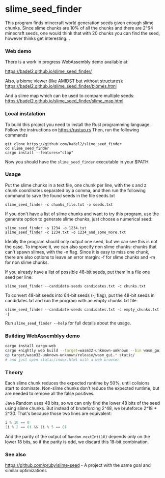 # slime_seed_finder

This program finds minecraft world generation seeds given enough slime chunks.
Since slime chunks are 10% of all the chunks and there are 2^64 minecraft
seeds, one would think that with 20 chunks you can find the seed, however
thinks get interesting...

### Web demo
There is a work in progress WebAssembly demo available at:

<https://badel2.github.io/slime_seed_finder/>

Also, a biome viewer (like AMIDST but without structures):
<https://badel2.github.io/slime_seed_finder/biomes.html>

And a slime map which can be used to compare multiple seeds:
<https://badel2.github.io/slime_seed_finder/slime_map.html>

### Local instalation
To build this project you need to install the Rust programming language. Follow the instructions on https://rustup.rs
Then, run the following commands
```
git clone https://github.com/badel2/slime_seed_finder
cd slime_seed_finder
cargo install --features="clap"
```

Now you should have the `slime_seed_finder` executable in your $PATH.

### Usage
Put the slime chunks in a text file, one chunk per line, with the x and z chunk coordinates separated by a comma, and then run the following command to save the found seeds in the file seeds.txt
```
slime_seed_finder -c chunks_file.txt -o seeds.txt
```

If you don't have a list of slime chunks and want to try this program, use the generate option to generate slime chunks, just choose a numerical seed:
```
slime_seed_finder -s 1234 -o 1234.txt
slime_seed_finder -c 1234.txt -o 1234_and_some_more.txt
```

Ideally the program should only output one seed, but we can see this is not the case. To improve it, we can also specify non slime chunks: chunks that can't spawn slimes, with the -n flag. Since it is easy to miss one chunk, there are also options to leave an error margin: -f for slime chunks and -m for non slime chunks.

If you already have a list of possible 48-bit seeds, put them in a file one seed per line:

```
slime_seed_finder --candidate-seeds candidates.txt -c chunks.txt
```

To convert 48-bit seeds into 64-bit seeds (-j flag), put the 48-bit seeds in candidates.txt
and run the program with an empty chunks.txt file:

```
slime_seed_finder --candidate-seeds candidates.txt -c empty_chunks.txt -j
```

Run `slime_seed_finder --help` for full details about the usage.

### Building WebAssemblyy demo

```sh
cargo install cargo-web
cargo +nightly web build --target=wasm32-unknown-unknown --bin wasm_gui --features="stdweb serde1"
cp target/wasm32-unknown-unknown/release/wasm_gui.* static/
# and just open static/index.html with a web browser
```

### Theory

Each slime chunk reduces the expected runtime by 50%, until colisions start to
dominate. Non-slime chunks don't reduce the expected runtime, but are needed to
remove all the false positives.

Java Random uses 48 bits, so we can only find the lower 48 bits of the seed
using slime chunks.
But instead of bruteforcing 2^48, we bruteforce 2^18 + 2^30.
That's because those two lines are equivalent:

```c
i % 10 == 0
(i % 2 == 0) && (i % 5 == 0)
```

And the parity of the output of `Random.nextInt(10)` depends only on the
lower 18 bits, so if the parity is odd, we discard this 18-bit combination.

### See also
https://github.com/pruby/slime-seed - A project with the same goal and similar optimizations
